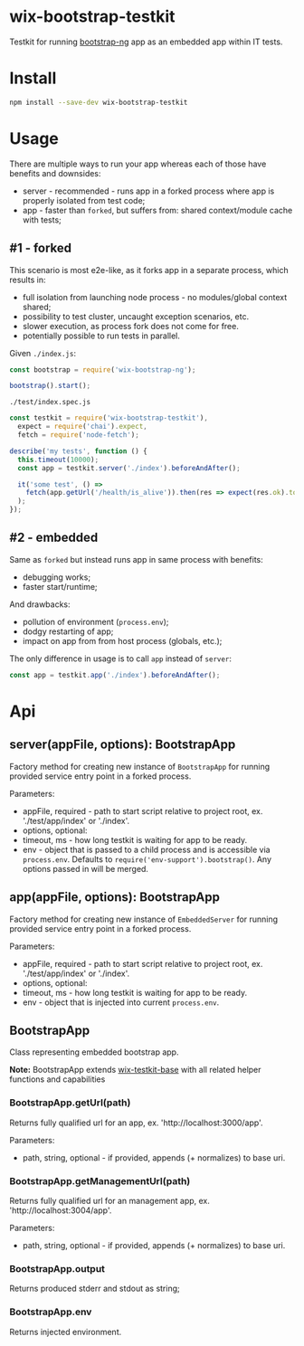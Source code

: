 # wix-bootstrap-testkit

Testkit for running [bootstrap-ng](..) app as an embedded app within IT tests.

# Install

```bash
npm install --save-dev wix-bootstrap-testkit
```

# Usage

There are multiple ways to run your app whereas each of those have benefits and downsides:
 - server - recommended - runs app in a forked process where app is properly isolated from test code;
 - app - faster than `forked`, but suffers from: shared context/module cache with tests;

## #1 - forked

This scenario is most e2e-like, as it forks app in a separate process, which results in:
 - full isolation from launching node process - no modules/global context shared;
 - possibility to test cluster, uncaught exception scenarios, etc.
 - slower execution, as process fork does not come for free.
 - potentially possible to run tests in parallel.

Given `./index.js`:
```js
const bootstrap = require('wix-bootstrap-ng');

bootstrap().start();
```

`./test/index.spec.js`
```js
const testkit = require('wix-bootstrap-testkit'),
  expect = require('chai').expect,
  fetch = require('node-fetch');

describe('my tests', function () {
  this.timeout(10000);
  const app = testkit.server('./index').beforeAndAfter();

  it('some test', () => 
    fetch(app.getUrl('/health/is_alive')).then(res => expect(res.ok).to.equal(true))
  );
});
```

## #2 - embedded

Same as `forked` but instead runs app in same process with benefits:
 - debugging works;
 - faster start/runtime;

And drawbacks:
 - pollution of environment (`process.env`);
 - dodgy restarting of app;
 - impact on app from from host process (globals, etc.);

The only difference in usage is to call `app` instead of `server`: 

```js
const app = testkit.app('./index').beforeAndAfter();
```

# Api

## server(appFile, options): BootstrapApp
Factory method for creating new instance of `BootstrapApp` for running provided service entry point in a forked process.

Parameters:
 - appFile, required - path to start script relative to project root, ex. './test/app/index' or './index'.
 - options, optional:
  - timeout, ms - how long testkit is waiting for app to be ready.
  - env - object that is passed to a child process and is accessible via `process.env`. Defaults to `require('env-support').bootstrap()`. Any options passed in will be merged.

## app(appFile, options): BootstrapApp
Factory method for creating new instance of `EmbeddedServer` for running provided service entry point in a forked process.

Parameters:
 - appFile, required - path to start script relative to project root, ex. './test/app/index' or './index'.
 - options, optional:
  - timeout, ms - how long testkit is waiting for app to be ready.
  - env - object that is injected into current `process.env`.

## BootstrapApp
Class representing embedded bootstrap app.

**Note:** BootstrapApp extends [wix-testkit-base](../../testing/wix-testkit-base) with all related helper functions and capabilities
 
### BootstrapApp.getUrl(path)
Returns fully qualified url for an app, ex. 'http://localhost:3000/app'.
 
Parameters:
 - path, string, optional - if provided, appends (+ normalizes) to base uri.

### BootstrapApp.getManagementUrl(path)
Returns fully qualified url for an management app, ex. 'http://localhost:3004/app'.
 
Parameters:
 - path, string, optional - if provided, appends (+ normalizes) to base uri.

### BootstrapApp.output
Returns produced stderr and stdout as string;

### BootstrapApp.env
Returns injected environment.